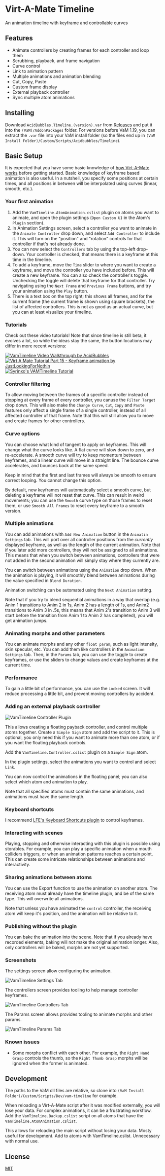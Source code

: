 # Virt-A-Mate Timeline

An animation timeline with keyframe and controllable curves

## Features

- Animate controllers by creating frames for each controller and loop them
- Scrubbing, playback, and frame navigation
- Curve control
- Link to animation pattern
- Multiple animations and animation blending
- Cut, Copy, Paste
- Custom frame display
- External playback controller
- Sync multiple atom animations

## Installing

Download `AcidBubbles.Timeline.(version).var` from [Releases](https://github.com/acidbubbles/vam-timeline/releases) and put it into the `(VaM)/AddonPackages` folder. For versions before VaM 1.19, you can extract the `.var` file into your VaM install folder (so the files end up in `(VaM Install Folder)/Custom/Scripts/Acidbubbles/Timeline`).

## Basic Setup

It is expected that you have some basic knowledge of [how Virt-A-Mate works](https://www.reddit.com/r/VirtAMate/wiki/index) before getting started. Basic knowledge of keyframe based animation is also useful. In a nutshell, you specify some positions at certain times, and all positions in between will be interpolated using curves (linear, smooth, etc.).

### Your first animation

1. Add the `VamTimeline.AtomAnimation.cslist` plugin on atoms you want to animate, and open the plugin settings (`Open Custom UI` in the Atom's `Plugin` section).
2. In Animation Settings screen, select a controller you want to animate in the `Animate Controller` drop down, and select `Add Controller` to include it. This will turn on the "position" and "rotation" controls for that controller if that's not already done.
3. You can now select the `Controllers` tab by using the top-left drop-down. Your controller is checked, that means there is a keyframe at this time in the timeline.
4. To add a keyframe, move the `Time` slider to where you want to create a keyframe, and move the controller you have included before. This will create a new keyframe. You can also check the controller's toggle. Unchecking the toggle will delete that keyframe for that controller. Try navigating using the `Next Frame` and `Previous Frame` buttons, and try your animation using the `Play` button.
5. There is a text box on the top right; this shows all frames, and for the current frame (the current frame is shown using square brackets), the list of affected controllers. This is not as good as an actual curve, but you can at least visualize your timeline.

### Tutorials

Check out these video tutorials! Note that since timeline is still beta, it evolves a lot, so while the ideas stay the same, the button locations may differ in more recent versions:

[![VamTimeline Video Walkthrough by AcidBubbles](https://img.youtube.com/vi/WgMns-oJWdo/0.jpg)](https://www.youtube.com/watch?v=WgMns-oJWdo)
[![Virt A Mate Tutorial Part 15 - Keyframe animation by JustLookingForNothin](https://img.youtube.com/vi/IzLmwfxF1Aw/0.jpg)](https://www.youtube.com/watch?v=IzLmwfxF1Aw)
[![Syrinxo's VAMTimeline Tutorial](https://img.youtube.com/vi/FuolgZgDlPg/0.jpg)](https://www.youtube.com/watch?v=FuolgZgDlPg)

### Controller filtering

To allow moving between the frames of a specific controller instead of stopping at every frame of every controller, you canuse the `Filter Target` drop down. This will also make the `Change Curve`, `Cut`, `Copy` and `Paste` features only affect a single frame of a single controller, instead of all affected controller of that frame. Note that this will still allow you to move and create frames for other controllers.

### Curve options

You can choose what kind of tangent to apply on keyframes. This will change what the curve looks like. A flat curve will slow down to zero, and re-accelerate. A smooth curve will try to keep momentum between keyframes, and a linear curve will move in a straight line. The bounce curve accelerates, and bounces back at the same speed.

Keep in mind that the first and last frames will always be smooth to ensure correct looping. You cannot change this option.

By default, new keyframes will automatically select a smooth curve, but deleting a keyframe will not reset that curve. This can result in weird movements; you can use the `Smooth` curve type on those frames to reset them, or use `Smooth All Frames` to reset every keyframe to a smooth version.

### Multiple animations

You can add animations with `Add New Animation` button in the `Animatin Settings` tab. This will port over all controller positions from the _currently_ displayed keyframe, as well as the length of the current animation. Note that if you later add more controllers, they will not be assigned to all animations. This means that when you switch between animations, controllers that were not added in the second animation will simply stay where they currently are.

You can switch between animations using the `Animation` drop down. When the animation is playing, it will smoothly blend between animations during the value specified in `Blend Duration`.

Animation switching can be automated using the `Next Animation` setting.

Note that if you try to blend sequential animations in a way that overlap (e.g. Anim 1 transitions to Anim 2 in 1s, Anim 2 has a length of 1s, and Anim2 transitions to Anim 3 in .5s, this means that Anim 2's transition to Anim 3 will start before the transition from Anim 1 to Anim 2 has completed), you will get animation jumps.

### Animating morphs and other parameters

You can animate morphs and any other `float param`, such as light intensity, skin specular, etc. You can add them like controllers in the `Animation Settings` tab. Then, in the `Params` tab,  you can use the toggle to create keyframes, or use the sliders to change values and create keyframes at the current time.

### Performance

To gain a little bit of performance, you can use the `Locked` screen. It will reduce processing a little bit, and prevent moving controllers by accident.

### Adding an external playback controller

![VamTimeline Controller Plugin](screenshots/vam-timeline-controller.png)

This allows creating a floating payback controller, and control multiple atoms together. Create a `Simple Sign` atom and add the script to it. This is optional, you only need this if you want to animate more than one atom, or if you want the floating playback controls.

Add the `VamTimeline.Controller.cslist` plugin on a `Simple Sign` atom.

In the plugin settings, select the animations you want to control and select `Link`.

You can now control the animations in the floating panel; you can also select which atom and animation to play.

Note that all specified atoms must contain the same animations, and animations must have the same length.

### Keyboard shortcuts

I recommend [LFE's Keyboard Shortcuts plugin](https://github.com/lfe999/KeyboardShortcuts) to control keyframes.

### Interacting with scenes

Playing, stopping and otherwise interacting with this plugin is possible using storables. For example, you can play a specific animation when a mouth colliders triggers, or when an animation patterns reaches a certain point. This can create some intricate relationships between animations and interactivity.

### Sharing animations between atoms

You can use the Export function to use the animation on another atom. The receiving atom must already have the timeline plugin, and be of the same type. This will overwrite all animations.

Note that unless you have animated the `control` controller, the receiving atom will keep it's position, and the animation will be relative to it.

### Publishing without the plugin

You can bake the animation into the scene. Note that if you already have recorded elements, baking will not make the original animation longer. Also, only controllers will be baked, morphs are not yet supported.

### Screenshots

The settings screen allow configuring the animation.

![VamTimeline Settings Tab](screenshots/atom-settings-ui.png)

The controllers screen provides tooling to help manage controller keyframes.

![VamTimeline Controllers Tab](screenshots/atom-controllers-ui.png)

The Params screen allows provides tooling to animate morphs and other params.

![VamTimeline Params Tab](screenshots/atom-params-ui.png)

### Known issues

- Some morphs conflict with each other. For example, the `Right Hand Grasp` controls the thumb, so the `Right Thumb Grasp` morphs will be ignored when the former is animated.

## Development

The paths to the VaM dll files are relative, so clone into `(VaM Install Folder)/Custom/Scripts/Dev/vam-timeline` for example.

When reloading a Virt-A-Mate script after it was modified externally, you will lose your data. For complex animations, it can be a frustrating workflow. Add the `VamTimeline.Backup.cslist` script on all atoms that have the `VamTimeline.AtomAnimation.cslist`.

This allows for reloading the main script without losing your data. Mosty useful for development. Add to atoms with VamTimeline.cslist. Unnecessary with normal use.

## License

[MIT](LICENSE.md)
